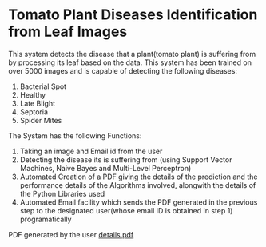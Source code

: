 # Tomato Plant Diseases Identification from Leaf Images 
This system detects the disease that a plant(tomato plant) is suffering from by processing its leaf based on the data. This system has been trained on over 5000 images and is capable of detecting the following diseases:
1) Bacterial Spot
2) Healthy
3) Late Blight
4) Septoria
5) Spider Mites

The System has the following Functions:
1) Taking an image and Email id from the user 
2) Detecting the disease its is suffering from (using Support Vector Machines, Naive Bayes and Multi-Level Perceptron)
3) Automated Creation of a PDF giving the details of the prediction and the performance details of the Algorithms involved, alongwith the details of the Python Libraries used
4) Automated Email facility which sends the PDF generated in the previous step to the designated user(whose email ID is obtained in step 1) programatically 

PDF generated by the user 
[details.pdf](https://github.com/sneha-almeida/2018-PlantDiseaseClassification/files/6415307/details.pdf)



